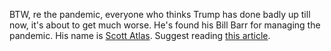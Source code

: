 BTW, re the pandemic, everyone who thinks Trump has done badly up till now, it's about to get much worse. He's found his Bill Barr for managing the pandemic. His name is <a href="https://www.npr.org/sections/health-shots/2020/09/04/909348915/president-trumps-new-covid-19-advisor-is-making-public-health-experts-nervous">Scott Atlas</a>. Suggest reading <a href="https://www.theatlantic.com/ideas/archive/2020/09/what-young-healthy-people-have-fear-covid-19/616087/">this article</a>. 

